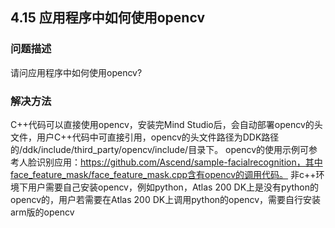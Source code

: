 ## 4.15 应用程序中如何使用opencv
### 问题描述
请问应用程序中如何使用opencv?
### 解决方法
C++代码可以直接使用opencv，安装完Mind Studio后，会自动部署opencv的头文件，用户C++代码中可直接引用，opencv的头文件路径为DDK路径的/ddk/include/third_party/opencv/include/目录下。
opencv的使用示例可参考人脸识别应用：https://github.com/Ascend/sample-facialrecognition，其中face_feature_mask/face_feature_mask.cpp含有opencv的调用代码。
非c++环境下用户需要自己安装opencv，例如python，Atlas 200 DK上是没有python的opencv的，用户若需要在Atlas 200 DK上调用python的opencv，需要自行安装arm版的opencv

